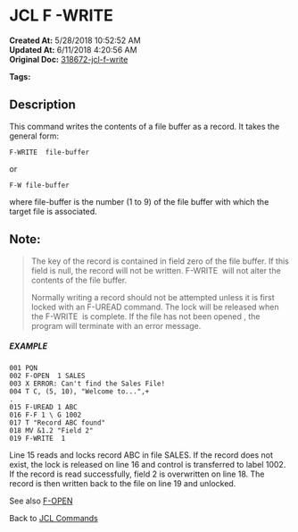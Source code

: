 # JCL F -WRITE

**Created At:** 5/28/2018 10:52:52 AM  
**Updated At:** 6/11/2018 4:20:56 AM  
**Original Doc:** [318672-jcl-f-write](https://docs.jbase.com/45792-jcl/318672-jcl-f-write)  

**Tags:**
<badge text='buffer' vertical='middle' />
<badge text='read' vertical='middle' />
<badge text='write' vertical='middle' />
<badge text='jcl' vertical='middle' />

## Description

This command writes the contents of a file buffer as a record. It takes the general form:

```
F-WRITE  file-buffer
```

or

```
F-W file-buffer
```

where file-buffer is the number (1 to 9) of the file buffer with which the target file is associated.



## Note: 


> The key of the record is contained in field zero of the file buffer. If this field is null, the record will not be written. F-WRITE  will not alter the contents of the file buffer.
> 
> Normally writing a record should not be attempted unless it is first locked with an F-UREAD command. The lock will be released when the F-WRITE  is complete. If the file has not been opened , the program will terminate with an error message.




##### EXAMPLE

```
001 PQN
002 F-OPEN  1 SALES
003 X ERROR: Can't find the Sales File!
004 T C, (5, 10), "Welcome to...",+
.
015 F-UREAD 1 ABC
016 F-F 1 \ G 1002
017 T "Record ABC found"
018 MV &1.2 "Field 2"
019 F-WRITE  1
```

Line 15 reads and locks record ABC in file SALES. If the record does not exist, the lock is released on line 16 and control is transferred to label 1002. If the record is read successfully, field 2 is overwritten on line 18. The record is then written back to the file on line 19 and unlocked.



See also [F-OPEN](318664-jcl-f-open)

Back to [JCL Commands](jcl-commands)


